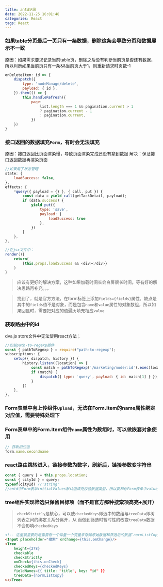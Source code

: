 ```yaml
---
title: antd记录
date: 2022-11-25 16:01:48
categories: React
tags: React
---
```


### 如果table分页最后一页只有一条数据，删除这条会导致分页和数据展示不一致
原因：如果需求要求记录当前table页，删除之后没有判断当前页是否还有数据，所以判断如果当前页只有一条&&当前页大于1，则重新请求时页数-1
```js
onDeleteItem: id => {
    dispatch({
        type: 'nodeManage/delete',
        payload: { id },
    }).then(() => {
        this.handleRefresh({
            page:
                list.length === 1 && pagination.current > 1
                ? pagination.current - 1
                : pagination.current,
            })
    })
}
```
<!--more-->

### 接口返回的数据填充`Form`，有时会无法填充
原因：接口返回比页面渲染慢，导致页面渲染完成还没有拿到数据
解决：保证接口返回数据再渲染页面
```js
//如果用了状态管理
state: {
    loadSuccess: false,
},
effects: {
    *query({ payload = {} }, { call, put }) {
        const data = yield call(getTaskDetail, payload);
        if (data.success) {
            yield put({
                type: 'save',
                payload: {
                    loadSuccess: true
                },
            })
        }
    },
},

//在jsx文件中：
render(){
    return(
        {this.props.loadSuccess && <div></div>}
    )
}
```
> 应该有更好的解决方案，这种如果加载时间长会白屏很长时间，等有好的解决思路再补充。。。

> 找到了，就是官方方法，在form标签上添加`fields={fields}`属性，缺点是其中的`fields`值不是对象，而是包含`name`和`value`属性的对象数组，所以如果回显时，需要把对应的值遍历填充相应`value`

### 获取路由中的id
dva.js store文件中无法使用react方法；
```js
//安装path-to-regexp插件
const { pathToRegexp } = require("path-to-regexp");
subscriptions: {
    setup({ dispatch, history }) {
        history.listen((location) => {
            const match = pathToRegexp('/marketing/node/:id').exec(location.pathname);
            if (match) {
                dispatch({ type: 'query', payload: { id: match[1] } });
            }
        })
    },
},
```

### Form表单中有上传组件`Upload`，无法在Form.Item的name属性绑定对应值，需要特殊处理下

### Form表单中的Form.Item组件`name`属性为数组时，可以做嵌套对象使用
```js
// 获取相应值
form.name.secondname
```

### react路由跳转进入，链接参数为数字，刷新后，链接参数变字符串
```js
const { query } = this.props.location;
const { cityId } = query;
typeof(cityId) //'string'
//antd中Form表单initialValues默认值填充校验数据类型，所以要和你Form表单中value类型相同，才能回显
```

### tree组件实现筛选只保留目标项（而不是官方那种搜索项高亮+展开）
> `checkStrictly`是核心，可以使`checkedKeys`即选中的数组与`treeData`即树列表之间的绑定关系分离开，从
> 而做到筛选时暂时性的改变`treeData`数据不会影响`checkedKeys`
```html
<!-- 这里最重要的是需要有一个常量一个变量来存储原始数据和筛选后的数据`normListCopy`为筛选后的数据 -->
<Input placeholder="搜索" onChange={this.onChange}/>
<Tree
    height={278}
    checkable
    checkStrictly
    onCheck={this.onCheck}
    checkedKeys={checkedKeys}
    fieldNames={{ title: "title", key: "id" }}
    treeData={normListCopy}
></Tree>
```